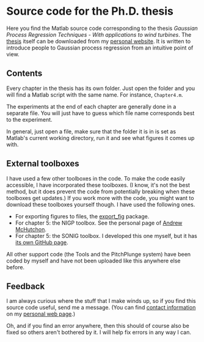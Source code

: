 # Source code for the Ph.D. thesis
Here you find the Matlab source code corresponding to the thesis *Gaussian Process Regression Techniques - With applications to wind turbines*. The [thesis](http://hildobijl.com/Downloads/GPRT.pdf) itself can be downloaded from my [personal website](http://hildobijl.com/Research.php). It is written to introduce people to Gaussian process regression from an intuitive point of view.

## Contents

Every chapter in the thesis has its own folder. Just open the folder and you will find a Matlab script with the same name. For instance, `Chapter4.m`.

The experiments at the end of each chapter are generally done in a separate file. You will just have to guess which file name corresponds best to the experiment.

In general, just open a file, make sure that the folder it is in is set as Matlab's current working directory, run it and see what figures it comes up with.

## External toolboxes

I have used a few other toolboxes in the code. To make the code easily accessible, I have incorporated these toolboxes. (I know, it's not the best method, but it does prevent the code from potentially breaking when these toolboxes get updates.) If you work more with the code, you might want to download these toolboxes yourself though. I have used the following ones.

* For exporting figures to files, the [export_fig](https://nl.mathworks.com/matlabcentral/fileexchange/23629-export-fig) package.
* For chapter 5: the NIGP toolbox. See the personal page of [Andrew McHutchon](http://mlg.eng.cam.ac.uk/?portfolio=andrew-mchutchon).
* For chapter 5: the SONIG toolbox. I developed this one myself, but it has [its own GitHub page](https://github.com/HildoBijl/SONIG).

All other support code (the Tools and the PitchPlunge system) have been coded by myself and have not been uploaded like this anywhere else before.

## Feedback

I am always curious where the stuff that I make winds up, so if you find this source code useful, send me a message. (You can find [contact information](http://hildobijl.com/Contact.php) on my [personal web page](http://hildobijl.com/).)

Oh, and if you find an error anywhere, then this should of course also be fixed so others aren't bothered by it. I will help fix errors in any way I can.
